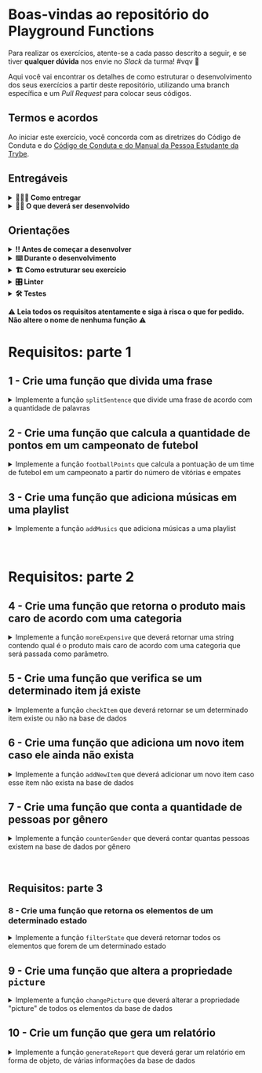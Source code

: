 # Boas-vindas ao repositório do Playground Functions

Para realizar os exercícios, atente-se a cada passo descrito a seguir, e se tiver **qualquer dúvida** nos envie no _Slack_ da turma! #vqv 🚀

Aqui você vai encontrar os detalhes de como estruturar o desenvolvimento dos seus exercícios a partir deste repositório, utilizando uma branch específica e um _Pull Request_ para colocar seus códigos.

## Termos e acordos

Ao iniciar este exercício, você concorda com as diretrizes do Código de Conduta e do [Código de Conduta e do Manual da Pessoa Estudante da Trybe](https://app.betrybe.com/manual-estudante/codigo-de-etica-e-conduta).

## Entregáveis

<details>
<summary><strong>🤷🏽‍♀️ Como entregar</strong></summary><br />

Para entregar o seu exercício você deverá criar um _Pull Request_ neste repositório.

⚠️ **É importante que os arquivos não tenham o nome alterado!** ⚠️

Lembre-se que você pode consultar nosso conteúdo sobre [Git & GitHub](https://app.betrybe.com/course/4d67f5b4-34a6-489f-a205-b6c7dc50fc16/) e nosso [Blog - Git & GitHub](https://blog.betrybe.com/tecnologia/git-e-github/) sempre que precisar!
</details>

<details>
<summary><strong>👨‍💻 O que deverá ser desenvolvido</strong></summary><br />

No seu time de desenvolvimento, você ficou responsável por implementar o código de funções que resolvem problemas com respostas pré-determinadas. Você pode utilizar a lógica de programação para te ajudar na análise de cada problema e resposta esperada, facilitando a implementação do código de cada uma das funções. Estas funções irão lhe ajudar a colocar em prática todo o conteúdo desta seção.

</details>

## Orientações

<details>
<summary><strong>‼️ Antes de começar a desenvolver</strong></summary><br />

1. Clone o repositório

   * Use o comando: `git clone git@github.com:tryber/sd-0x-exercise-playground-functions.git`
   * Entre na pasta do repositório que você acabou de clonar:
     * `cd sd-0x-exercise-playground-functions`

2. Instale as dependências

   * `npm install`

3. Crie uma branch a partir da branch `main`

   * Verifique que você está na branch `main`
     * Exemplo: `git branch`
   * Se não estiver, mude para a branch `main`
     * Exemplo: `git checkout main`
   * Crie uma branch à qual você vai submeter os `commits` de seu exercício
     * Você deve criar uma branch no seguinte formato: `nome-sobrenome-playground-functions`
     * Exemplo: `git checkout -b joaozinho-sauro-playground-functions`

4. Adicione as mudanças ao _stage_ do Git e faça um `commit`

   * Verifique se as mudanças ainda não estão no _stage_
     * Exemplo: `git status` (deve aparecer listada a pasta _joaozinho_ em vermelho)
   * Adicione o novo arquivo ao _stage_ do Git
     * Exemplo:
       * `git add .` (adicionando todas as mudanças - _que estavam em vermelho_ - ao stage do Git)
       * `git status` (deve aparecer listado o arquivo _joaozinho/README.md_ em verde)
   * Faça o `commit` inicial
     * Exemplo:
       * `git commit -m 'Iniciando o exercício. VAMOS COM TUDO :rocket:'` (fazendo o primeiro commit)
       * `git status` (deve aparecer uma mensagem tipo _nothing to commit_)

5. Adicione a sua branch com o novo `commit` ao repositório remoto

   * Usando o exemplo anterior: `git push -u origin joaozinho-sauro-playground-functions`

6. Crie um novo `Pull Request` _(PR)_

   * Vá até a página de _Pull Requests_ do [repositório no GitHub](https://github.com/tryber/sd-0x-exercise-playground-functions/pulls)
   * Clique no botão verde _"New pull request"_
   * Clique na caixa de seleção _"Compare"_ e escolha a sua branch **com atenção**
   * Adicione uma descrição para o Pull Request, um título que o identifique, e clique no botão verde "Create pull request". Crie da seguinte forma: `[JOAOZINHO] Playground Functions`
   * Adicione uma descrição para o Pull Request, um título nítido que o identifique, e clique no botão verde _"Create pull request"_
   * **Não se preocupe em preencher mais nada por enquanto!**
   * Volte até a [página de _Pull Requests_ do repositório](https://github.com/tryber/sd-0x-exercise-playground-functions/pulls) e confira se o seu _Pull Request_ está criado

</details>

<details>
<summary><strong>⌨️ Durante o desenvolvimento</strong></summary><br />

* Faça `commits` das alterações que você fizer no código regularmente pois assim você treina essa prática para o mercado de trabalho 😄. Nossa sugestão é pelo menos um commit por requisito;

* Lembre-se de sempre após um (ou alguns) `commits` atualizar o repositório remoto;

* Os comandos que você utilizará com mais frequência são:

  1. `git status` _(para verificar o que está em vermelho - fora do stage - e o que está em verde - no stage)_

  2. `git add` _(para adicionar arquivos ao stage do Git)_

  3. `git commit` _(para criar um commit com os arquivos que estão no stage do Git)_

  4. `git push -u origin nome-da-branch` _(para enviar o commit para o repositório remoto na primeira vez que fizer o `push` de uma nova branch)_

  5. `git push` _(para enviar o commit para o repositório remoto após o passo anterior)_

</details>

<details>
  <summary>
<strong>🏗 Como estruturar seu exercício</strong>
  </summary> <br />

* Crie as funções no arquivo `challenges.js` que está no diretório `src`, usando os mesmos nomes especificados nos requisitos. Você pode criar outras funções de auxílio, entretanto, **você deve criar e utilizar as funções com os nomes que estão nos requisitos, pois estas que serão avaliadas.**

**De olho na dica 👀**:

* Para verificar se a sua função foi criada corretamente você pode instalar a extensão `code runner` no _VSCode_;

* Utilize `console.log()` para testar as funções localmente, mas remova antes de fazer o `push` 😉.

</details>

<details>
<summary><strong>🎛 Linter</strong></summary><br />

Usaremos o [ESLint](https://eslint.org/) para fazer a análise estática do seu código.

Este projeto já vem com as dependências relacionadas ao _linter_ configuradas no arquivo `package.json`.

Para poder rodar o `ESLint` lembre-se de executar o `npm install` dentro do projeto e depois rode o comando:

```bash
npm run lint
```

Se a análise do `ESLint` encontrar problemas no seu código, tais problemas serão mostrados no seu terminal. Se não houver problema no seu código, nada será impresso no seu terminal.

Você pode também instalar o plugin do `ESLint` no `VSCode`. Para isso, basta fazer o download do [plugin ESLint](https://marketplace.visualstudio.com/items?itemName=dbaeumer.vscode-eslint) e instalá-lo.

Em caso de dúvidas, confira o material na plataforma sobre ESLint. Você vai encontrar esse conteúdo em nossa [Plataforma de Aprendizagem](https://app.betrybe.com/learn), na seção **Desenvolvimento Web - Vida Real**. O conteúdo sobre ESLint está na seção 34.

⚠️ **NESTE EXERCÍCIO O ESLINT NÃO SERÁ AVALIADO. VOCÊ PODE RODAR O TESTE LOCALMENTE E FAZER AS CORREÇÕES SE DESEJAR!** ⚠️

:warning: **NESTE EXERCÍCIO O ESLINT NÃO SERÁ AVALIADO. VOCÊ PODE RODAR O TESTE LOCALMENTE E FAZER AS CORREÇÕES SE DESEJAR!** :warning:
</details>

<details>
<summary><strong>🛠 Testes</strong></summary><br />
Todos os requisitos do exercício serão testados automaticamente por meio do Jest.

Para rodar o avaliador automático localmente no seu exercício, execute um dos comandos abaixo:

Para executar todos os testes utilize:

```bash
npm test
```

**ou**:

Para executar um arquivo de teste específico, utilize `npm test nomeDoArquivoDeTeste`:

```bash
npm test splitSentence
```
  
* Os requisitos do seu exercício são avaliados automaticamente

Para verificar se a sua avaliação foi computada com sucesso, você pode verificar os **detalhes da execução do avaliador**:

* Na página do seu _Pull Request_, acima do "botão de merge", procure por _**"Evaluator job"**_ e clique no link _**"Details"**_;

* Na página que se abrirá, procure pela linha _**"Evaluator step"**_ e clique nela;

* Caso tenha dúvidas, poste no _Slack_.

:warning: **O avaliador automático não necessariamente avalia seu exercício na ordem em que os requisitos aparecem no readme. Isso acontece para deixar o processo de avaliação mais rápido. Então, não se assuste se isso acontecer, ok?**

O não cumprimento de um requisito, total ou parcialmente, impactará em sua avaliação.

</details>

:warning: **Leia todos os requisitos atentamente e siga à risca o que for pedido. Não altere o nome de nenhuma função** :warning:

# Requisitos: parte 1

## 1 - Crie uma função que divida uma frase

<details>
<summary>Implemente a função <code>splitSentence</code> que divide uma frase de acordo com a quantidade de palavras</summary> <br />

A função `splitSentence` recebe uma string como parâmetro e deve retornar um array com as palavras separadas.
  
Exemplo: se a função receber a string `'go Trybe'`, o retorno deverá ser `['go', 'Trybe']`.

### O que será testado
  
* A função `splitSentence` deve retornar o valor `['go', 'Trybe']` quando receber como parâmetro a string `'go Trybe'`;

* A função `splitSentence` deve retornar o valor `['vamo', 'que', 'vamo']` quando receber como parâmetro a string `'vamo que vamo'`;

* A função `splitSentence` deve retornar o valor `['foguete']` quando receber como parâmetro a string `'foguete'`.

</details>

## 2 - Crie uma função que calcula a quantidade de pontos em um campeonato de futebol

<details>
<summary>Implemente a função <code>footballPoints</code> que calcula a pontuação de um time de futebol em um campeonato a partir do número de vitórias e empates</summary> <br />

A função `footballPoints` recebe o número de vitórias (`wins`) e o número de empates (`ties`) e retorna a quantidade de pontos que o time marcou em um campeonato. Para isso, considere que:

* `wins`: é o número de vitórias e vale 3 pontos
  
* `ties`: é o número de empates e vale 1 ponto

### O que será testado

* A função `footballPoints` deve retornar o valor `50` pontos quando o time tenha 14 vitórias e 8 empates;

* A função `footballPoints` deve retornar o valor `5` pontos quando o time tenha 1 vitória e 2 empates;

* A função `footballPoints` deve retornar o valor `0` pontos quando o time tenha 0 vitórias e 0 empates.

</details>

## 3 - Crie uma função que adiciona músicas em uma playlist

<details>
<summary>Implemente a função <code>addMusics</code> que adiciona músicas a uma playlist</summary> <br />

A função `addMusics` recebe o nome do artista (`artistName`), o nome da música (`musicName`) e o tempo da música (`musicTime`). Após trabalhar esses dados, eles deverão ser armazenados em um array chamado `playlist`. Para isso, considere que:

* Os valores acima devem ser enviados ao array, juntos, em formato de objeto.

### O que será testado

* Será verificado se o array `playlist` existe e se inicialmente é vazio;

* Será verificado se o array `playlist` possui 1 objeto depois de chamar a função `addMusics` 1 vez com os valores:

```js
{ 
  artist: 'Survivor', 
  music: 'Eye of the Tiger', 
  musicTime: 2.62 
}
```

* Será verificado se o array `playlist` possui 2 objetos depois de chamar a função `addMusics` 2 vez com os valores:

```js
{ 
  artist: 'Survivor', 
  music: 'Eye of the Tiger', 
  musicTime: 2.62 
},
{ 
  artist: 'Roy Orbison', 
  music: 'Pretty Woman', 
  musicTime: 2.73 
}
```

</details> <br /><br />

# Requisitos: parte 2

## 4 - Crie uma função que retorna o produto mais caro de acordo com uma categoria

<details>
<summary>Implemente a função <code>moreExpensive</code> que deverá retornar uma string contendo qual é o produto mais caro de acordo com uma categoria que será passada como parâmetro.</summary> <br />

👉 Para esse exercício, utilize a base de dados do arquivo `src/mcDonalds.js`

A função `moreExpensive` deve receber a base de dados a ser trabalhada (`data`) e a categoria (`category`) do produto.

A função deve retornar uma string contendo o produto mais caro da seguinte forma:

>O produto mais caro é: `nome do produto`, que custa: R$`preço do produto`.

O preço do produto deverá ser apresentado contendo 2 casas decimais.

### O que será testado

* Quando a categoria for `sandwiches`, o produto mais caro deve ser o `Duplo Quarterão`, logo, a string deve ser: `O produto mais caro é: Duplo Quarterão, que custa: R$41.90.`;

* Quando a categoria for `sideDishes`, o produto mais caro deve ser o `Chicken McNuggets - 10 unidades`, logo, a string deve ser: `O produto mais caro é: Chicken McNuggets - 10 unidades, que custa: R$16.90.`;

* Quando a categoria for `desserts`, o produto mais caro deve ser o `McFlurry Ovomaltine Caramelo`, logo, a string deve ser: `O produto mais caro é: McFlurry Ovomaltine Caramelo, que custa: R$13.90.`.

</details>

## 5 - Crie uma função que verifica se um determinado item já existe

<details>
<summary>Implemente a função <code>checkItem</code> que deverá retornar se um determinado item existe ou não na base de dados</summary> <br />

👉 Para esse exercício, utilize a base de dados do arquivo `src/mcDonalds.js`

A função `checkItem` deve receber a base de dados a ser trabalhada (`data`), a categoria (`category`) do produto e o produto a ser buscado (`item`).

A função deve retornar `true` caso o produto já exista na base de dados ou `false` caso não exista.

**O que será testado:**

* Será verificado se a função `checkItem` retorna `true` quando a categoria for "drinks" e o elemento for "Coca-Cola 300ml";

* Será verificado se a função `checkItem` retorna `true` quando a categoria for "sandwiches" e o elemento for "Big Tasty";

* Será verificado se a função `checkItem` retorna `false` quando a categoria for "sideDishes" e o elemento for Legumes no Vapor".

</details>

## 6 - Crie uma função que adiciona um novo item caso ele ainda não exista

<details>
<summary>Implemente a função <code>addNewItem</code> que deverá adicionar um novo item caso esse item não exista na base de dados</summary> <br />

👉 Para esse exercício, utilize a base de dados do arquivo `src/mcDonalds.js`

A função `addNewItem` deve receber a base de dados a ser trabalhada (`data`), a categoria (`category`) do produto, o produto a ser buscado (`item`) e as outras informações de um item: `price`, `ingredients` e `calories`.

* A função deve retornar o novo item caso o produto ainda não exista na base de dados

* Caso o item não exista, ele deve ser criado e adicionado à base de dados

* Caso o item já exista, a função deve retornar a mensagem: `O produto: "nome do produto" já existe!`

### O que será testado

* Será verificado se, ao passar os valores abaixo (que não existem na base de dados), a função `addNewItem` adiciona este item na categoria "sideDishes".

```js
{
  name: 'McFritas Gigante',
  price: 76.90,
  ingredients: ['muita batata', 'muito sal'],
  calories: 78976,
}
```

* Será verificado se, ao passar os valores abaixo (que não existem na base de dados), a função `addNewItem` adiciona este item na categoria "sandwiches".

```js
{
  name: 'X-Poderosas',
  price: 108.75,
  ingredients: ['açúcar', 'tempero', 'tudo o que há de bom', 'elemento X'],
  calories: 99999,
}
```

* Será verificado se, ao passar os valores abaixo (que existem na base de dados), a função `addNewItem` não adiciona este item na categoria "desserts" e retorna a mensagem: `O produto: "Torta de Banana" já existe!`.

```js
{
  name: 'Torta de Banana',
  price: 6.90,
  ingredients: ['banana', 'massa crocante'],
  calories: 222,
}
```

</details>

## 7 - Crie uma função que conta a quantidade de pessoas por gênero

<details>
<summary>Implemente a função <code>counterGender</code> que deverá contar quantas pessoas existem na base de dados por gênero</summary> <br />

👉 Para esse exercício, utilize a base de dados do arquivo `src/data.json`

A função `counterGender` deve receber a base de dados a ser trabalhada (`data`) e retornar a quantidade de pessoas do gênero `male` e `female`.

A função deve retornar as informações no formato de objeto conforme o exemplo:

```js
{
  male: 10,
  female: 15
}
```

### O que será testado

* Será verificado se o valor retornado é um objeto;

* Será verificado se os valores retornados são:

```js
{
  male: 49,
  female: 55
}
```

</details> <br /><br />

## Requisitos: parte 3

### 8 - Crie uma função que retorna os elementos de um determinado estado

<details>
<summary>Implemente a função <code>filterState</code> que deverá retornar todos os elementos que forem de um determinado estado</summary> <br />

👉 Para esse exercício, utilize a base de dados do arquivo `src/data.json`

* A função `filterState` deve receber a base de dados a ser trabalhada (`data`) e o estado a ser filtrado (`state`).

* A função deve retornar um novo array contendo todos os elementos que são do estado filtrado.

### O que será testado

* Será verificado se o valor retornado é um array;

* Será verificado se, ao passar um valor de estado inexistente, o valor retornado é um array vazio;

* Será verificado se, ao passar o estado "Wisconsin", a função retorna um array com 2 elementos:

```js
{
  _id: '644aec92ba6db64320a60fa0',
  isActive: true,
  picture: 'LINK DA IMAGEM',
  age: 37,
  name: 'Frederick Howe',
  purchaseDate: '2023/04/01',
  gender: 'male',
  company: 'MATRIXITY',
  email: 'frederickhowe@matrixity.com',
  phone: '(865) 437-3767',
  country: 'Niue',
  address: {
    number: 498,
    street: 'Ralph Avenue',
    city: 'Chautauqua',
    state: 'Wisconsin'
  }
},
{
  _id: '644aec92d0ea040a787158dd',
  isActive: true,
  picture: 'LINK DA IMAGEM',
  age: 50,
  name: 'Ina House',
  purchaseDate: '2023/04/01',
  gender: 'female',
  company: 'ZOARERE',
  email: 'inahouse@zoarere.com',
  phone: '(902) 468-2001',
  country: 'Eritrea',
  address: {
    number: 168,
    street: 'Central Avenue',
    city: 'Allentown',
    state: 'Wisconsin'
  }
}
```

</details>

## 9 - Crie uma função que altera a propriedade `picture`

<details>
<summary>Implemente a função <code>changePicture</code> que deverá alterar a propriedade "picture" de todos os elementos da base de dados</summary> <br />

👉 Para esse exercício, utilize a base de dados do arquivo `src/data.json`

* A função `changePicture` deve receber a base de dados a ser trabalhada (`data`) e o link (`link`) a ser colocado no valor atual da propriedade;

* O valor da propriedade "picture" que deve ser colocado em todos os elementos é: `https://picsum.photos/200/300`;

* A função deve retornar um novo array contendo todos os elementos transformados.

## O que será testado

* Será verificado se o valor retornado é um array;

* Será verificado se todos os elementos possuem o valor "https://picsum.photos/200/300" para a chave "picture".

</details>

## 10 - Crie um função que gera um relatório

<details>
<summary>Implemente a função <code>generateReport</code> que deverá gerar um relatório em forma de objeto, de várias informações da base de dados</summary> <br />

👉 Para esse exercício, utilize a base de dados do arquivo `src/data.json`

* A função `generateReport` deve receber a base de dados a ser trabalhada (`data`);

* A função `generateReport` deve retornar um objeto com várias informações:
  * `totalGuests`: valor total de pessoas convidadas. O valor deve ser um `number`;
  * `totalGender`: quantidade de pessoas por gênero. O valor deve ser um `object`;
  * `avgAge`: média de idade das pessoas. O valor deve ser um `number` com 2 casas decimais;
  * `countries`: array com todos os países representados.
    * Este array não pode conter valores repetidos - Pesquise sobre `Array.includes()`;
    * Este array deve estar ordenado em ordem alfabética (A-Z) - Pesquise sobre `Array.sort()`.

Exemplo de saída:

```js
{
  totalGuests: 104,
  totalGender: {
    male: 49,
    female: 55
  },
  avgAge: 32.94,
  countries: [
      'Albania',
      'Algeria',
      'Anguilla',
      'Argentina',
      'Aruba',
      'Azerbaijan',
      'Bahrain',
      'Bangladesh',
      'Benin',
      'Bermuda',
      'Bolivia',
      'Botswana',
      'Bouvet Island',
      'Brazil',
      ...
    ]
}
```

### O que será testado

* Será verificado se o valor retornado é um objeto;

* Será verificado se o objeto retornado possui as propriedades: "totalGuests", "totalGender", "avgAge" e "countries";

* Será verificado se os valores das propriedades estão corretos.

</details>
